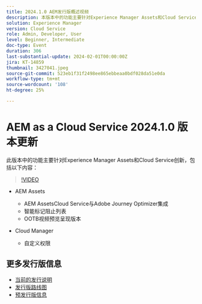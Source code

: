 ```yaml
---
title: 2024.1.0 AEM发行版概述视频
description: 本版本中的功能主要针对Experience Manager Assets和Cloud Service创新，包括以下内容 — AEM Assets - AEM AssetsCloud Service与Adobe Journey Optimizer集成、智能标记阻止列表、OOTB视频预览呈现版本、Cloud Manager — 自定义权限
solution: Experience Manager
version: Cloud Service
role: Admin, Developer, User
level: Beginner, Intermediate
doc-type: Event
duration: 306
last-substantial-update: 2024-02-01T00:00:00Z
jira: KT-14859
thumbnail: 3427041.jpeg
source-git-commit: 523eb1f31f2498ee865ebbeaa0bdf028da51e0da
workflow-type: tm+mt
source-wordcount: '108'
ht-degree: 25%

---
```



# AEM as a Cloud Service 2024.1.0 版本更新

此版本中的功能主要针对Experience Manager Assets和Cloud Service创新，包括以下内容：

>[!VIDEO](https://video.tv.adobe.com/v/3427041/?learn=on)

* AEM Assets
   * AEM AssetsCloud Service与Adobe Journey Optimizer集成
   * 智能标记阻止列表
   * OOTB视频预览呈现版本

* Cloud Manager
   * 自定义权限

<!--
Have questions about the release?  Discuss the release in [Experience League Communities](https://adobe.ly/3RPNYZF) -->

## 更多发行版信息

* [当前的发行说明](https://experienceleague.adobe.com/docs/experience-manager-cloud-service/content/release-notes/home.html?lang=zh-Hans)
* [发行版路线图](https://experienceleague.adobe.com/docs/experience-manager-release-information/aem-release-updates/update-releases-roadmap.html?lang=zh-Hans)
* [预发行版信息](https://experienceleague.adobe.com/docs/experience-manager-cloud-service/content/release-notes/prerelease.html)